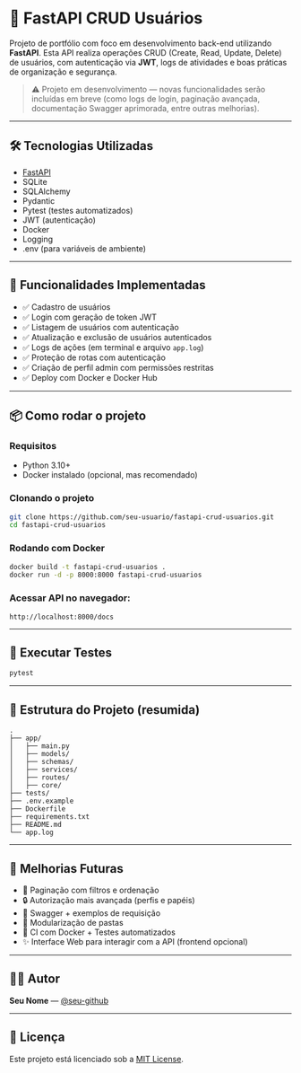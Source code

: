# 🚀 FastAPI CRUD Usuários

Projeto de portfólio com foco em desenvolvimento back-end utilizando **FastAPI**. Esta API realiza operações CRUD (Create, Read, Update, Delete) de usuários, com autenticação via **JWT**, logs de atividades e boas práticas de organização e segurança.

> ⚠️ Projeto em desenvolvimento — novas funcionalidades serão incluídas em breve (como logs de login, paginação avançada, documentação Swagger aprimorada, entre outras melhorias).

---

## 🛠 Tecnologias Utilizadas

- [FastAPI](https://fastapi.tiangolo.com/)
- SQLite
- SQLAlchemy
- Pydantic
- Pytest (testes automatizados)
- JWT (autenticação)
- Docker
- Logging
- .env (para variáveis de ambiente)

---

## 📌 Funcionalidades Implementadas

- ✅ Cadastro de usuários
- ✅ Login com geração de token JWT
- ✅ Listagem de usuários com autenticação
- ✅ Atualização e exclusão de usuários autenticados
- ✅ Logs de ações (em terminal e arquivo `app.log`)
- ✅ Proteção de rotas com autenticação
- ✅ Criação de perfil admin com permissões restritas
- ✅ Deploy com Docker e Docker Hub

---

## 📦 Como rodar o projeto

### Requisitos

- Python 3.10+
- Docker instalado (opcional, mas recomendado)

### Clonando o projeto

```bash
git clone https://github.com/seu-usuario/fastapi-crud-usuarios.git
cd fastapi-crud-usuarios
```

### Rodando com Docker

```bash
docker build -t fastapi-crud-usuarios .
docker run -d -p 8000:8000 fastapi-crud-usuarios
```

### Acessar API no navegador:

```
http://localhost:8000/docs
```

---

## 🧪 Executar Testes

```bash
pytest
```

---

## 📁 Estrutura do Projeto (resumida)

```
.
├── app/
│   ├── main.py
│   ├── models/
│   ├── schemas/
│   ├── services/
│   ├── routes/
│   ├── core/
├── tests/
├── .env.example
├── Dockerfile
├── requirements.txt
├── README.md
└── app.log
```

---

## 📌 Melhorias Futuras

- 🔧 Paginação com filtros e ordenação
- 🔒 Autorização mais avançada (perfis e papéis)
- 📄 Swagger + exemplos de requisição
- 📂 Modularização de pastas
- 🐳 CI com Docker + Testes automatizados
- ✨ Interface Web para interagir com a API (frontend opcional)

---

## 👨‍💻 Autor

**Seu Nome** — [@seu-github](https://github.com/seu-github)

---

## 📄 Licença

Este projeto está licenciado sob a [MIT License](LICENSE).